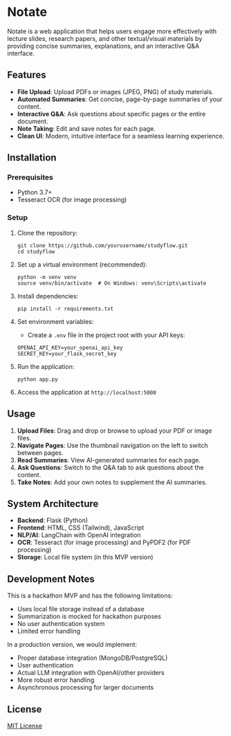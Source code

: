 # Notate

Notate is a web application that helps users engage more effectively with lecture slides, research papers, and other textual/visual materials by providing concise summaries, explanations, and an interactive Q&A interface.

## Features

- **File Upload**: Upload PDFs or images (JPEG, PNG) of study materials.
- **Automated Summaries**: Get concise, page-by-page summaries of your content.
- **Interactive Q&A**: Ask questions about specific pages or the entire document.
- **Note Taking**: Edit and save notes for each page.
- **Clean UI**: Modern, intuitive interface for a seamless learning experience.

## Installation

### Prerequisites

- Python 3.7+
- Tesseract OCR (for image processing)

### Setup

1. Clone the repository:
   ```
   git clone https://github.com/yourusername/studyflow.git
   cd studyflow
   ```

2. Set up a virtual environment (recommended):
   ```
   python -m venv venv
   source venv/bin/activate  # On Windows: venv\Scripts\activate
   ```

3. Install dependencies:
   ```
   pip install -r requirements.txt
   ```

4. Set environment variables:
   - Create a `.env` file in the project root with your API keys:
   ```
   OPENAI_API_KEY=your_openai_api_key
   SECRET_KEY=your_flask_secret_key
   ```

5. Run the application:
   ```
   python app.py
   ```

6. Access the application at `http://localhost:5000`

## Usage

1. **Upload Files**: Drag and drop or browse to upload your PDF or image files.
2. **Navigate Pages**: Use the thumbnail navigation on the left to switch between pages.
3. **Read Summaries**: View AI-generated summaries for each page.
4. **Ask Questions**: Switch to the Q&A tab to ask questions about the content.
5. **Take Notes**: Add your own notes to supplement the AI summaries.

## System Architecture

- **Backend**: Flask (Python)
- **Frontend**: HTML, CSS (Tailwind), JavaScript
- **NLP/AI**: LangChain with OpenAI integration
- **OCR**: Tesseract (for image processing) and PyPDF2 (for PDF processing)
- **Storage**: Local file system (in this MVP version)

## Development Notes

This is a hackathon MVP and has the following limitations:

- Uses local file storage instead of a database
- Summarization is mocked for hackathon purposes
- No user authentication system
- Limited error handling

In a production version, we would implement:
- Proper database integration (MongoDB/PostgreSQL)
- User authentication
- Actual LLM integration with OpenAI/other providers
- More robust error handling
- Asynchronous processing for larger documents

## License

[MIT License](LICENSE) 